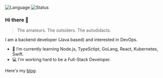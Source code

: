 ![Language](https://github-readme-stats-89dq8p8qw.vercel.app/api/top-langs/?username=Lonor&hide=html,objective-c&layout=compact)
![Status](https://github-readme-stats.vercel.app/api?username=Lonor&show_icons=true&icon_color=805AD5&text_color=718096&bg_color=ffffff&hide_title=true&line_height=23)

### Hi there 👋

> The amateurs. The outsiders. The autodidacts.

I am a backend developer (Java based) and interested in DevOps.

- 💾 I’m currently learning Node.js, TypeSctipt, GoLang, React, Kubernetes, Swift.
- 💻 I'm working hard to be a Full-Stack Developer.

Here's my [blog](https://blog.lawrenceli.me).
